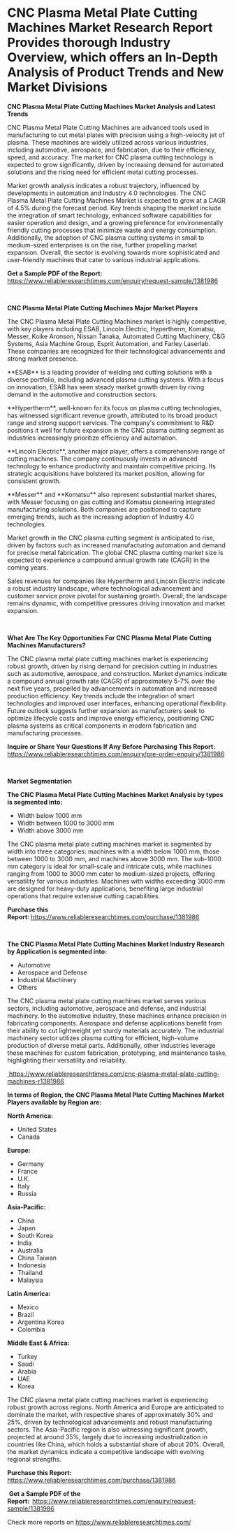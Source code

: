 <p><h1>CNC Plasma Metal Plate Cutting Machines Market Research Report Provides thorough Industry Overview, which offers an In-Depth Analysis of Product Trends and New Market Divisions</h1></p><p><strong>CNC Plasma Metal Plate Cutting Machines Market Analysis and Latest Trends</strong></p>
<p><p>CNC Plasma Metal Plate Cutting Machines are advanced tools used in manufacturing to cut metal plates with precision using a high-velocity jet of plasma. These machines are widely utilized across various industries, including automotive, aerospace, and fabrication, due to their efficiency, speed, and accuracy. The market for CNC plasma cutting technology is expected to grow significantly, driven by increasing demand for automated solutions and the rising need for efficient metal cutting processes.</p><p>Market growth analysis indicates a robust trajectory, influenced by developments in automation and Industry 4.0 technologies. The CNC Plasma Metal Plate Cutting Machines Market is expected to grow at a CAGR of 4.5% during the forecast period. Key trends shaping the market include the integration of smart technology, enhanced software capabilities for easier operation and design, and a growing preference for environmentally friendly cutting processes that minimize waste and energy consumption. Additionally, the adoption of CNC plasma cutting systems in small to medium-sized enterprises is on the rise, further propelling market expansion. Overall, the sector is evolving towards more sophisticated and user-friendly machines that cater to various industrial applications.</p></p>
<p><strong>Get a Sample PDF of the Report:&nbsp;</strong> <a href="https://www.reliableresearchtimes.com/enquiry/request-sample/1381986?utm_campaign=3444&utm_medium=2&utm_source=Github&utm_content=ia&utm_term=11042025&utm_id=cnc-plasma-metal-plate-cutting-machines">https://www.reliableresearchtimes.com/enquiry/request-sample/1381986</a></p>
<p>&nbsp;</p>
<p><strong>CNC Plasma Metal Plate Cutting Machines Major Market Players</strong></p>
<p><p>The CNC Plasma Metal Plate Cutting Machines market is highly competitive, with key players including ESAB, Lincoln Electric, Hypertherm, Komatsu, Messer, Koike Aronson, Nissan Tanaka, Automated Cutting Machinery, C&G Systems, Asia Machine Group, Esprit Automation, and Farley Laserlab. These companies are recognized for their technological advancements and strong market presence.</p><p>**ESAB** is a leading provider of welding and cutting solutions with a diverse portfolio, including advanced plasma cutting systems. With a focus on innovation, ESAB has seen steady market growth driven by rising demand in the automotive and construction sectors. </p><p>**Hypertherm**, well-known for its focus on plasma cutting technologies, has witnessed significant revenue growth, attributed to its broad product range and strong support services. The company's commitment to R&D positions it well for future expansion in the CNC plasma cutting segment as industries increasingly prioritize efficiency and automation.</p><p>**Lincoln Electric**, another major player, offers a comprehensive range of cutting machines. The company continuously invests in advanced technology to enhance productivity and maintain competitive pricing. Its strategic acquisitions have bolstered its market position, allowing for consistent growth.</p><p>**Messer** and **Komatsu** also represent substantial market shares, with Messer focusing on gas cutting and Komatsu pioneering integrated manufacturing solutions. Both companies are positioned to capture emerging trends, such as the increasing adoption of Industry 4.0 technologies.</p><p>Market growth in the CNC plasma cutting segment is anticipated to rise, driven by factors such as increased manufacturing automation and demand for precise metal fabrication. The global CNC plasma cutting market size is expected to experience a compound annual growth rate (CAGR) in the coming years.</p><p>Sales revenues for companies like Hypertherm and Lincoln Electric indicate a robust industry landscape, where technological advancement and customer service prove pivotal for sustaining growth. Overall, the landscape remains dynamic, with competitive pressures driving innovation and market expansion.</p></p>
<p>&nbsp;</p>
<p><strong>What Are The Key Opportunities For CNC Plasma Metal Plate Cutting Machines Manufacturers?</strong></p>
<p><p>The CNC plasma metal plate cutting machines market is experiencing robust growth, driven by rising demand for precision cutting in industries such as automotive, aerospace, and construction. Market dynamics indicate a compound annual growth rate (CAGR) of approximately 5-7% over the next five years, propelled by advancements in automation and increased production efficiency. Key trends include the integration of smart technologies and improved user interfaces, enhancing operational flexibility. Future outlook suggests further expansion as manufacturers seek to optimize lifecycle costs and improve energy efficiency, positioning CNC plasma systems as critical components in modern fabrication and manufacturing processes.</p></p>
<p><strong>Inquire or Share Your Questions If Any Before Purchasing This Report:</strong> <a href="https://www.reliableresearchtimes.com/enquiry/pre-order-enquiry/1381986?utm_campaign=3444&utm_medium=2&utm_source=Github&utm_content=ia&utm_term=11042025&utm_id=cnc-plasma-metal-plate-cutting-machines">https://www.reliableresearchtimes.com/enquiry/pre-order-enquiry/1381986</a></p>
<p>&nbsp;</p>
<p><strong>Market Segmentation</strong></p>
<p><strong>The CNC Plasma Metal Plate Cutting Machines Market Analysis by types is segmented into:</strong></p>
<p><ul><li>Width below 1000 mm</li><li>Width between 1000 to 3000 mm</li><li>Width above 3000 mm</li></ul></p>
<p><p>The CNC plasma metal plate cutting machines market is segmented by width into three categories: machines with a width below 1000 mm, those between 1000 to 3000 mm, and machines above 3000 mm. The sub-1000 mm category is ideal for small-scale and intricate cuts, while machines ranging from 1000 to 3000 mm cater to medium-sized projects, offering versatility for various industries. Machines with widths exceeding 3000 mm are designed for heavy-duty applications, benefiting large industrial operations that require extensive cutting capabilities.</p></p>
<p><strong>Purchase this Report:&nbsp;</strong><a href="https://www.reliableresearchtimes.com/purchase/1381986?utm_campaign=3444&utm_medium=2&utm_source=Github&utm_content=ia&utm_term=11042025&utm_id=cnc-plasma-metal-plate-cutting-machines">https://www.reliableresearchtimes.com/purchase/1381986</a></p>
<p>&nbsp;</p>
<p><strong>The CNC Plasma Metal Plate Cutting Machines Market Industry Research by Application is segmented into:</strong></p>
<p><ul><li>Automotive</li><li>Aerospace and Defense</li><li>Industrial Machinery</li><li>Others</li></ul></p>
<p><p>The CNC plasma metal plate cutting machines market serves various sectors, including automotive, aerospace and defense, and industrial machinery. In the automotive industry, these machines enhance precision in fabricating components. Aerospace and defense applications benefit from their ability to cut lightweight yet sturdy materials accurately. The industrial machinery sector utilizes plasma cutting for efficient, high-volume production of diverse metal parts. Additionally, other industries leverage these machines for custom fabrication, prototyping, and maintenance tasks, highlighting their versatility and reliability.</p></p>
<p><a href="https://www.reliableresearchtimes.com/cnc-plasma-metal-plate-cutting-machines-r1381986?utm_campaign=3444&utm_medium=2&utm_source=Github&utm_content=ia&utm_term=11042025&utm_id=cnc-plasma-metal-plate-cutting-machines">&nbsp;https://www.reliableresearchtimes.com/cnc-plasma-metal-plate-cutting-machines-r1381986</a></p>
<p><strong>In terms of Region, the CNC Plasma Metal Plate Cutting Machines Market Players available by Region are:</strong></p>
<p>
    <p> <strong> North America: </strong>
        <ul>
            <li>United States</li>
            <li>Canada</li>
        </ul>
        </p> 
    <p> <strong> Europe: </strong>
        <ul>
            <li>Germany</li>
            <li>France</li>
            <li>U.K.</li>
            <li>Italy</li>
            <li>Russia</li>
        </ul>
        </p> 
    <p> <strong> Asia-Pacific: </strong>
        <ul>
            <li>China</li>
            <li>Japan</li>
            <li>South Korea</li>
            <li>India</li>
            <li>Australia</li>
            <li>China Taiwan</li>
            <li>Indonesia</li>
            <li>Thailand</li>
            <li>Malaysia</li>
        </ul>
        </p> 
    <p> <strong> Latin America: </strong>
        <ul>
            <li>Mexico</li>
            <li>Brazil</li>
            <li>Argentina Korea</li>
            <li>Colombia</li>
        </ul>
        </p> 
    <p> <strong> Middle East & Africa: </strong>
        <ul>
            <li>Turkey</li>
            <li>Saudi</li>
            <li>Arabia</li>
            <li>UAE</li>
            <li>Korea</li>
        </ul>
    </p>
    </p>
<p><p>The CNC plasma metal plate cutting machines market is experiencing robust growth across regions. North America and Europe are anticipated to dominate the market, with respective shares of approximately 30% and 25%, driven by technological advancements and robust manufacturing sectors. The Asia-Pacific region is also witnessing significant growth, projected at around 35%, largely due to increasing industrialization in countries like China, which holds a substantial share of about 20%. Overall, the market dynamics indicate a competitive landscape with evolving regional strengths.</p></p>
<p><strong>Purchase this Report: </strong><a href="https://www.reliableresearchtimes.com/purchase/1381986?utm_campaign=3444&utm_medium=2&utm_source=Github&utm_content=ia&utm_term=11042025&utm_id=cnc-plasma-metal-plate-cutting-machines">https://www.reliableresearchtimes.com/purchase/1381986</a></p>
<p>&nbsp;<strong>Get a Sample PDF of the Report:&nbsp;&nbsp;</strong><a href="https://www.reliableresearchtimes.com/enquiry/request-sample/1381986?utm_campaign=3444&utm_medium=2&utm_source=Github&utm_content=ia&utm_term=11042025&utm_id=cnc-plasma-metal-plate-cutting-machines">https://www.reliableresearchtimes.com/enquiry/request-sample/1381986</a></p>
<p><strong></strong></p>
<p>Check more reports on <a href="https://www.reliableresearchtimes.com/?utm_campaign=3444&utm_medium=2&utm_source=Github&utm_content=ia&utm_term=11042025&utm_id=cnc-plasma-metal-plate-cutting-machines">https://www.reliableresearchtimes.com/</a></p>